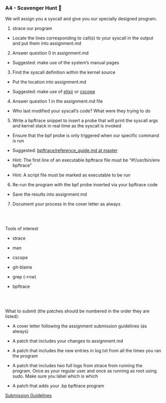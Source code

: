 ### A4 - Scavenger Hunt 🤪

We will assign you a syscall and give you our specially designed program.

1. strace our program

* Locate the lines corresponding to call(s) to your syscall in the output and put them into assignment.md

2. Answer question 0 in assignment.md

* Suggested: make use of the system’s manual pages

3. Find the syscall definition within the kernel source

* Put the location into assignment.md

* Suggested: make use of [elixir](https://elixir.bootlin.com/) or [cscope](http://cscope.sourceforge.net/)

4. Answer question 1 in the assignment.md file

* Who last modified your syscall’s code? What were they trying to do

5. Write a bpftrace snippet to insert a probe that will print the syscall args and kernel stack in real time as the syscall is invoked

* Ensure that the bpf probe is only triggered when our specific command is run

* Suggested: [bpftrace/reference_guide.md at master](https://github.com/iovisor/bpftrace/blob/master/docs/reference_guide.md#5-str-strings)

* Hint: The first line of an executable bpftrace file must be “#!/usr/bin/env bpftrace”

* Hint: A script file must be marked as executable to be run

6. Re-run the program with the bpf probe inserted via your bpftrace code

* Save the results into assignment.md

7. Document your process in the cover letter as always

<br></br>

Tools of interest

* strace

* man

* cscope

* git-blame

* grep (-rnw)

* bpftrace

<br></br>

What to submit (the patches should be numbered in the order they are listed):

* A cover letter following the assignment submission guidelines (as always)

* A patch that includes your changes to assignment.md

* A patch that includes the new entries in log.txt from all the times you ran the program

* A patch that includes two full logs from strace from running the program. Once as your regular user and once as running as root using sudo. Make sure you label which is which

* A patch that adds your .bp bpftrace program

[Submission Guidelines](submission_guidelines.html)
